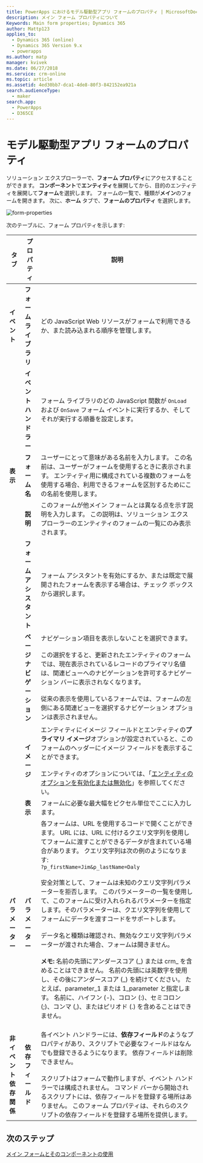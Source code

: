 ```yaml
---
title: PowerApps におけるモデル駆動型アプリ フォームのプロパティ | MicrosoftDocs
description: メイン フォーム プロパティについて
Keywords: Main form properties; Dynamics 365
author: Mattp123
applies_to:
  - Dynamics 365 (online)
  - Dynamics 365 Version 9.x
  - powerapps
ms.author: matp
manager: kvivek
ms.date: 06/27/2018
ms.service: crm-online
ms.topic: article
ms.assetid: 4ed30bb7-dca1-4de8-80f3-842152ea921a
search.audienceType:
  - maker
search.app:
  - PowerApps
  - D365CE
---
```


# <a name="model-driven-app-form-properties"></a>モデル駆動型アプリ フォームのプロパティ 

ソリューション エクスプローラーで、**フォーム プロパティ**にアクセスすることができます。 **コンポーネント**で**エンティティ**を展開してから、目的のエンティティを展開して**フォーム**を選択します。 フォームの一覧で、種類が**メイン**のフォームを開きます。 次に、**ホーム** タブで、**フォームのプロパティ** を選択します。

![form-properties](media/form-properties.png)

次のテーブルに、フォーム プロパティを示します:  
  
|タブ|プロパティ|説明|  
|---------|--------------|-----------------|  
|**イベント**|**フォーム ライブラリ**|どの JavaScript Web リソースがフォームで利用できるか、また読み込まれる順序を管理します。|  
||**イベント ハンドラー**|フォーム ライブラリのどの JavaScript 関数が `OnLoad` および `OnSave` フォーム イベントに実行するか、そしてそれが実行する順番を設定します。|  
|**表示**|**フォーム名**|ユーザーにとって意味がある名前を入力します。 この名前は、ユーザーがフォームを使用するときに表示されます。 エンティティ用に構成されている複数のフォームを使用する場合、利用できるフォームを区別するためにこの名前を使用します。|  
||**説明**|このフォームが他メイン フォームとは異なる点を示す説明を入力します。 この説明は、ソリューション エクスプローラーのエンティティのフォームの一覧にのみ表示されます。|  
||**フォーム アシスタント**|フォーム アシスタントを有効にするか、または既定で展開されたフォームを表示する場合は、チェック ボックスから選択します。|
||**ページ ナビゲーション**|ナビゲーション項目を表示しないことを選択できます。<br /><br /> この選択をすると、更新されたエンティティのフォームでは、現在表示されているレコードのプライマリ名値は、関連ビューへのナビゲーションを許可するナビゲーション バーに表示されなくなります。<br /><br /> 従来の表示を使用しているフォームでは、フォームの左側にある関連ビューを選択するナビゲーション オプションは表示されません。|  
||**イメージ**|エンティティにイメージ フィールドとエンティティの**プライマリ イメージ**オプションが設定されていると、このフォームのヘッダーにイメージ フィールドを表示することができます。<br /><br /> エンティティのオプションについては、「[エンティティのオプションを有効化または無効化](../common-data-service/edit-entities.md#enable-or-disable-entity-options)」を参照してください。|  ||**表示**|フォームの幅を制限する**最大幅の設定 (ピクセル単位)**。 既定値は 1900 です。|  
||**表示**|フォームに必要な最大幅をピクセル単位でここに入力します。|
|**パラメーター**|**パラメーター**|各フォームは、URL を使用するコードで開くことができます。 URL には、URL に付けるクエリ文字列を使用してフォームに渡すことができるデータが含まれている場合があります。 クエリ文字列は次の例のようになります:<br />`?p_firstName=Jim&p_lastName=Daly`<br /><br /> 安全対策として、フォームは未知のクエリ文字列パラメーターを拒否します。 このパラメーターの一覧を使用して、このフォームに受け入れられるパラメーターを指定します。そのパラメーターは、クエリ文字列を使用してフォームにデータを渡すコードをサポートします。<br /><br /> データ名と種類は確認され、無効なクエリ文字列パラメーターが渡された場合、フォームは開きません。<br /><br />**メモ:** 名前の先頭にアンダースコア (_) または crm\_ を含めることはできません。 名前の先頭には英数字を使用し、その後にアンダースコア (\_) を続けてください。 たとえば、parameter_1 または 1_parameter と指定します。 名前に、ハイフン (-)、コロン (:)、セミコロン (;)、コンマ (,)、またはピリオド (.) を含めることはできません。 <br /><br />|  
|**非イベント依存関係**|**依存フィールド**|各イベント ハンドラーには、**依存フィールド**のようなプロパティがあり、スクリプトで必要なフィールドはなんでも登録できるようになります。 依存フィールドは削除できません。<br /><br /> スクリプトはフォームで動作しますが、イベント ハンドラーでは構成されません。 コマンド バーから開始されるスクリプトには、依存フィールドを登録する場所はありません。 このフォーム プロパティは、それらのスクリプトの依存フィールドを登録する場所を提供します。|  

## <a name="next-steps"></a>次のステップ

[メイン フォームとそのコンポーネントの使用](use-main-form-and-components.md)
